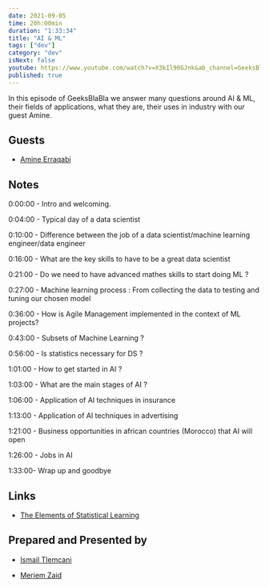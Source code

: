 ```yaml
---
date: 2021-09-05
time: 20h:00min
duration: "1:33:34"
title: "AI & ML"
tags: ["dev"]
category: "dev"
isNext: false
youtube: https://www.youtube.com/watch?v=X3kIl90GJnk&ab_channel=GeeksBlaBla
published: true
---
```


In this episode of GeeksBlaBla we answer many questions around AI & ML, their fields of applications, what they are, their uses in industry with our guest Amine.

## Guests

- [Amine Erraqabi](https://www.linkedin.com/in/amine-erraqabi-35711a96/)

## Notes

0:00:00 - Intro and welcoming.

0:04:00 - Typical day of a data scientist

0:10:00 - Difference between the job of a data scientist/machine learning engineer/data engineer

0:16:00 - What are the key skills to have to be a great data scientist

0:21:00 - Do we need to have advanced mathes skills to start doing ML ?

0:27:00 - Machine learning process : From collecting the data to testing and tuning our chosen model

0:36:00 - How is Agile Management implemented in the context of ML projects?

0:43:00 - Subsets of Machine Learning ?

0:56:00 - Is statistics necessary for DS ?

1:01:00 - How to get started in AI ?

1:03:00 - What are the main stages of AI ?

1:06:00 - Application of AI techniques in insurance

1:13:00 - Application of AI techniques in advertising

1:21:00 - Business opportunities in african countries (Morocco) that AI will open

1:26:00 - Jobs in AI

1:33:00- Wrap up and goodbye

## Links

- [The Elements of Statistical Learning](https://web.stanford.edu/~hastie/ElemStatLearn/)

## Prepared and Presented by

- [Ismail Tlemcani](https://twitter.com/Ismailtlem)

- [Meriem Zaid](https://twitter.com/_iMeriem)
